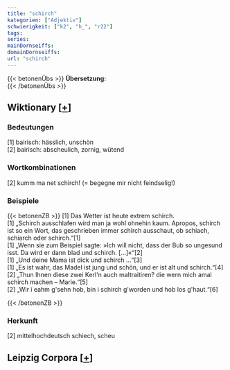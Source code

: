 ```yaml
---
title: "schirch"
kategorien: ["Adjektiv"]
schwierigkeit: ["k2", "h_", "r22"]
tags:
series:
mainDornseiffs:
domainDornseiffs:
url: "schirch"
---
```


{{< betonenÜbs >}}
**Übersetzung:**  
{{< /betonenÜbs >}}

## Wiktionary [[+](https://de.wiktionary.org/wiki/schirch)]

### Bedeutungen
[1] bairisch: hässlich, unschön  
[2] bairisch: abscheulich, zornig, wütend  

### Wortkombinationen
[2] kumm ma net schirch! (= begegne mir nicht feindselig!)  

### Beispiele
{{< betonenZB >}}
[1] Das Wetter ist heute extrem schirch.  
[1] „Schirch ausschlafen wird man ja wohl ohnehin kaum. Apropos, schirch ist so ein Wort, das geschrieben immer schirch ausschaut, ob schiach, schiarch oder schirch.“[1]  
[1] „Wenn sie zum Beispiel sagte: »Ich will nicht, dass der Bub so ungesund isst. Da wird er dann blad und schirch. […]«“[2]  
[1] „Und deine Mama ist dick und schirch …“[3]  
[1] „Es ist wahr, das Madel ist jung und schön, und er ist alt und schirch.“[4]  
[2] „Thun Ihnen diese zwei Kerl'n auch maltraitiren? die wern mich amal schirch machen – Marie.“[5]  
[2] „Wir i eahm g'sehn hob, bin i schirch g'worden und hob los g'haut.“[6]  

{{< /betonenZB >}}
### Herkunft
[2] mittelhochdeutsch schiech, scheu  


## Leipzig Corpora [[+](https://corpora.uni-leipzig.de/en/res?word=schirch&corpusId=deu_newscrawl-public_2018)]

